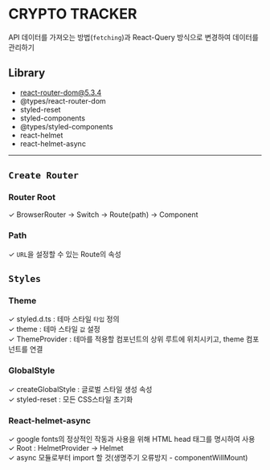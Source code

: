 # CRYPTO TRACKER

API 데이터를 가져오는 방법(`fetching`)과 React-Query 방식으로 변경하여 데이터를 관리하기

## Library

-   react-router-dom@5.3.4
-   @types/react-router-dom
-   styled-reset
-   styled-components
-   @types/styled-components
-   react-helmet
-   react-helmet-async

---

<!-- Setup -->

## `Create Router`

### Router Root

✓ BrowserRouter → Switch → Route(path) → Component

### Path

✓ `URL`을 설정할 수 있는 Route의 속성

<!-- Style -->

## `Styles`

### Theme

✓ styled.d.ts : 테마 스타일 `타입` 정의
</br>
✓ theme : 테마 스타일 `값` 설정
</br>
✓ ThemeProvider : 테마를 적용할 컴포넌트의 상위 루트에 위치시키고, theme 컴포넌트를 연결

### GlobalStyle

✓ createGlobalStyle : 글로벌 스타일 생성 속성
</br>
✓ styled-reset : 모든 CSS스타일 초기화

### React-helmet-async

✓ google fonts의 정상적인 작동과 사용을 위해 HTML head 태그를 명시하여 사용
</br>
✓ Root : HelmetProvider → Helmet
</br>
✓ async 모듈로부터 import 할 것(생명주기 오류방지 - componentWillMount)
